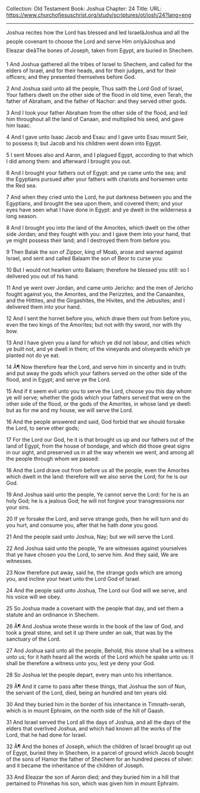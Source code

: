 Collection: Old Testament
Book: Joshua
Chapter: 24
Title: 
URL: https://www.churchofjesuschrist.org/study/scriptures/ot/josh/24?lang=eng

---

Joshua recites how the Lord has blessed and led IsraelâJoshua and all the people covenant to choose the Lord and serve Him onlyâJoshua and Eleazar dieâThe bones of Joseph, taken from Egypt, are buried in Shechem.

1 And Joshua gathered all the tribes of Israel to Shechem, and called for the elders of Israel, and for their heads, and for their judges, and for their officers; and they presented themselves before God.

2 And Joshua said unto all the people, Thus saith the Lord God of Israel, Your fathers dwelt on the other side of the flood in old time, even Terah, the father of Abraham, and the father of Nachor: and they served other gods.

3 And I took your father Abraham from the other side of the flood, and led him throughout all the land of Canaan, and multiplied his seed, and gave him Isaac.

4 And I gave unto Isaac Jacob and Esau: and I gave unto Esau mount Seir, to possess it; but Jacob and his children went down into Egypt.

5 I sent Moses also and Aaron, and I plagued Egypt, according to that which I did among them: and afterward I brought you out.

6 And I brought your fathers out of Egypt: and ye came unto the sea; and the Egyptians pursued after your fathers with chariots and horsemen unto the Red sea.

7 And when they cried unto the Lord, he put darkness between you and the Egyptians, and brought the sea upon them, and covered them; and your eyes have seen what I have done in Egypt: and ye dwelt in the wilderness a long season.

8 And I brought you into the land of the Amorites, which dwelt on the other side Jordan; and they fought with you: and I gave them into your hand, that ye might possess their land; and I destroyed them from before you.

9 Then Balak the son of Zippor, king of Moab, arose and warred against Israel, and sent and called Balaam the son of Beor to curse you:

10 But I would not hearken unto Balaam; therefore he blessed you still: so I delivered you out of his hand.

11 And ye went over Jordan, and came unto Jericho: and the men of Jericho fought against you, the Amorites, and the Perizzites, and the Canaanites, and the Hittites, and the Girgashites, the Hivites, and the Jebusites; and I delivered them into your hand.

12 And I sent the hornet before you, which drave them out from before you, even the two kings of the Amorites; but not with thy sword, nor with thy bow.

13 And I have given you a land for which ye did not labour, and cities which ye built not, and ye dwell in them; of the vineyards and oliveyards which ye planted not do ye eat.

14 Â¶ Now therefore fear the Lord, and serve him in sincerity and in truth: and put away the gods which your fathers served on the other side of the flood, and in Egypt; and serve ye the Lord.

15 And if it seem evil unto you to serve the Lord, choose you this day whom ye will serve; whether the gods which your fathers served that were on the other side of the flood, or the gods of the Amorites, in whose land ye dwell: but as for me and my house, we will serve the Lord.

16 And the people answered and said, God forbid that we should forsake the Lord, to serve other gods;

17 For the Lord our God, he it is that brought us up and our fathers out of the land of Egypt, from the house of bondage, and which did those great signs in our sight, and preserved us in all the way wherein we went, and among all the people through whom we passed:

18 And the Lord drave out from before us all the people, even the Amorites which dwelt in the land: therefore will we also serve the Lord; for he is our God.

19 And Joshua said unto the people, Ye cannot serve the Lord: for he is an holy God; he is a jealous God; he will not forgive your transgressions nor your sins.

20 If ye forsake the Lord, and serve strange gods, then he will turn and do you hurt, and consume you, after that he hath done you good.

21 And the people said unto Joshua, Nay; but we will serve the Lord.

22 And Joshua said unto the people, Ye are witnesses against yourselves that ye have chosen you the Lord, to serve him. And they said, We are witnesses.

23 Now therefore put away, said he, the strange gods which are among you, and incline your heart unto the Lord God of Israel.

24 And the people said unto Joshua, The Lord our God will we serve, and his voice will we obey.

25 So Joshua made a covenant with the people that day, and set them a statute and an ordinance in Shechem.

26 Â¶ And Joshua wrote these words in the book of the law of God, and took a great stone, and set it up there under an oak, that was by the sanctuary of the Lord.

27 And Joshua said unto all the people, Behold, this stone shall be a witness unto us; for it hath heard all the words of the Lord which he spake unto us: it shall be therefore a witness unto you, lest ye deny your God.

28 So Joshua let the people depart, every man unto his inheritance.

29 Â¶ And it came to pass after these things, that Joshua the son of Nun, the servant of the Lord, died, being an hundred and ten years old.

30 And they buried him in the border of his inheritance in Timnath-serah, which is in mount Ephraim, on the north side of the hill of Gaash.

31 And Israel served the Lord all the days of Joshua, and all the days of the elders that overlived Joshua, and which had known all the works of the Lord, that he had done for Israel.

32 Â¶ And the bones of Joseph, which the children of Israel brought up out of Egypt, buried they in Shechem, in a parcel of ground which Jacob bought of the sons of Hamor the father of Shechem for an hundred pieces of silver: and it became the inheritance of the children of Joseph.

33 And Eleazar the son of Aaron died; and they buried him in a hill that pertained to Phinehas his son, which was given him in mount Ephraim.
